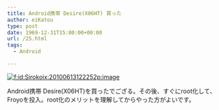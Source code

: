 ```yaml
---
title: Android携帯 Desire(X06HT) 買った
author: eiKatou
type: post
date: 1969-12-31T15:00:00+00:00
url: /25.html
tags:
  - Android

---
```

<div class="section">
  <p>
    <a href="http://f.hatena.ne.jp/Sirokoix/20100613122252" class="hatena-fotolife" target="_blank"><img src="http://cdn-ak.f.st-hatena.com/images/fotolife/S/Sirokoix/20100613/20100613122252.png" alt="f:id:Sirokoix:20100613122252p:image" title="f:id:Sirokoix:20100613122252p:image" class="hatena-fotolife" /></a>
  </p>
  
  <p>
    Android携帯 Desire(X06HT)を買ったでござる。その後、すぐにroot化して、Froyoを投入。root化のメリットを理解してからやった方がよいです。
  </p>
</div>
